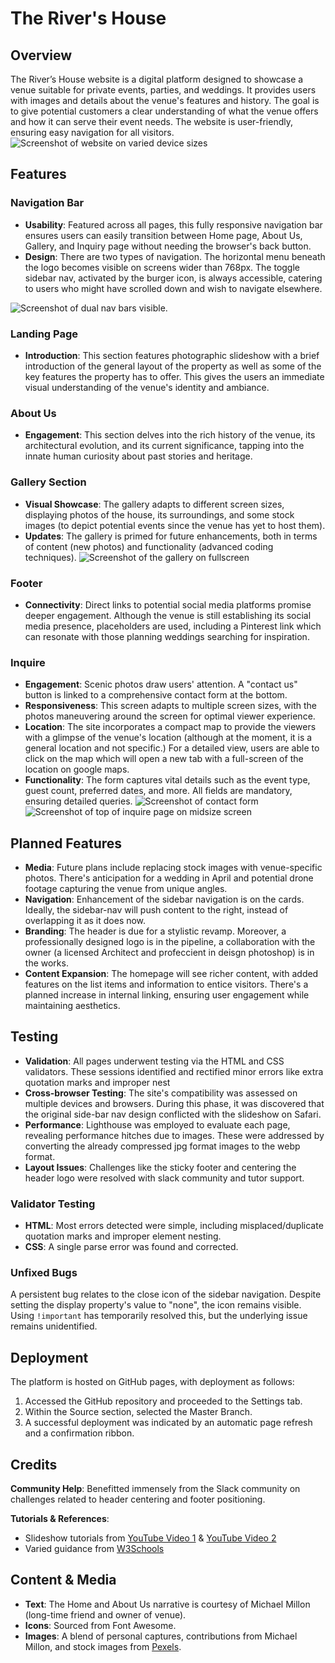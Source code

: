 # The River's House

## Overview

The River’s House website is a digital platform designed to showcase a venue suitable for private events, parties, and weddings. It provides users with images and details about the venue's features and history. The goal is to give potential customers a clear understanding of what the venue offers and how it can serve their event needs. The website is user-friendly, ensuring easy navigation for all visitors.
![Screenshot of website on varied device sizes](assets/readme.images/mockupscreen.webp)

## Features

### Navigation Bar

- **Usability**: Featured across all pages, this fully responsive navigation bar ensures users can easily transition between Home page, About Us, Gallery, and Inquiry page without needing the browser's back button.
- **Design**: There are two types of navigation. The horizontal menu beneath the logo becomes visible on screens wider than 768px. The toggle sidebar nav, activated by the burger icon, is always accessible, catering to users who might have scrolled down and wish to navigate elsewhere.

![Screenshot of dual nav bars visible.](assets/readme.images/dualnavbars.webp)

### Landing Page

- **Introduction**: This section features photographic slideshow with a brief introduction of the general layout of the property as well as some of the key features the property has to offer. This gives the users an immediate visual understanding of the venue's identity and ambiance.

### About Us

- **Engagement**: This section delves into the rich history of the venue, its architectural evolution, and its current significance, tapping into the innate human curiosity about past stories and heritage.

### Gallery Section

- **Visual Showcase**: The gallery adapts to different screen sizes, displaying photos of the house, its surroundings, and some stock images (to depict potential events since the venue has yet to host them).
- **Updates**: The gallery is primed for future enhancements, both in terms of content (new photos) and functionality (advanced coding techniques).
![Screenshot of the gallery on fullscreen](assets/readme.images/galleryfullscreen.webp)

### Footer

- **Connectivity**: Direct links to potential social media platforms promise deeper engagement. Although the venue is still establishing its social media presence, placeholders are used, including a Pinterest link which can resonate with those planning weddings searching for inspiration. 

### Inquire

- **Engagement**: Scenic photos draw users' attention. A "contact us" button is linked to a comprehensive contact form at the bottom.
- **Responsiveness**: This screen adapts to multiple screen sizes, with the photos maneuvering around the screen for optimal viewer experience. 
- **Location**: The site incorporates a compact map to provide the viewers with a glimpse of the venue's location (although at the moment, it is a general location and not specific.) For a detailed view, users are able to click on the map which will open a new tab with a full-screen of the location on google maps. 
- **Functionality**: The form captures vital details such as the event type, guest count, preferred dates, and more. All fields are mandatory, ensuring detailed queries.
![Screenshot of contact form](assets/readme.images/contactformfullscreen.webp)![Screenshot of top of inquire page on midsize screen](assets/readme.images/inquiremidsize.webp)

## Planned Features

- **Media**: Future plans include replacing stock images with venue-specific photos. There's anticipation for a wedding in April and potential drone footage capturing the venue from unique angles.
- **Navigation**: Enhancement of the sidebar navigation is on the cards. Ideally, the sidebar-nav will push content to the right, instead of overlapping it as it does now. 
- **Branding**: The header is due for a stylistic revamp. Moreover, a professionally designed logo is in the pipeline, a collaboration with the owner (a licensed Architect and profeccient in deisgn photoshop) is in the works.
- **Content Expansion**: The homepage will see richer content, with added features on the list items and information to entice visitors. There's a planned increase in internal linking, ensuring user engagement while maintaining aesthetics.

## Testing

- **Validation**: All pages underwent testing via the HTML and CSS validators. These sessions identified and rectified minor errors like extra quotation marks and improper nest
- **Cross-browser Testing**: The site's compatibility was assessed on multiple devices and browsers. During this phase, it was discovered that the original side-bar nav design conflicted with the slideshow on Safari.
- **Performance**: Lighthouse was employed to evaluate each page, revealing performance hitches due to images. These were addressed by converting the already compressed jpg format images to the webp format.
- **Layout Issues**: Challenges like the sticky footer and centering the header logo were resolved with slack community and tutor support.

### Validator Testing

- **HTML**: Most errors detected were simple, including misplaced/duplicate quotation marks and improper element nesting.
- **CSS**: A single parse error was found and corrected.

### Unfixed Bugs

A persistent bug relates to the close icon of the sidebar navigation. Despite setting the display property's value to "none", the icon remains visible. Using `!important` has temporarily resolved this, but the underlying issue remains unidentified.

## Deployment

The platform is hosted on GitHub pages, with deployment as follows:

1. Accessed the GitHub repository and proceeded to the Settings tab.
2. Within the Source section, selected the Master Branch.
3. A successful deployment was indicated by an automatic page refresh and a confirmation ribbon.

## Credits

**Community Help**: Benefitted immensely from the Slack community on challenges related to header centering and footer positioning.

**Tutorials & References**:

- Slideshow tutorials from [YouTube Video 1](https://www.youtube.com/watch?v=j18CH0Grhbw) & [YouTube Video 2](https://www.youtube.com/watch?v=pMltE4J4UQM)
- Varied guidance from [W3Schools](https://www.w3schools.com/)

## Content & Media

- **Text**: The Home and About Us narrative is courtesy of Michael Millon (long-time friend and owner of venue).
- **Icons**: Sourced from Font Awesome.
- **Images**: A blend of personal captures, contributions from Michael Millon, and stock images from [Pexels](https://www.pexels.com/).
